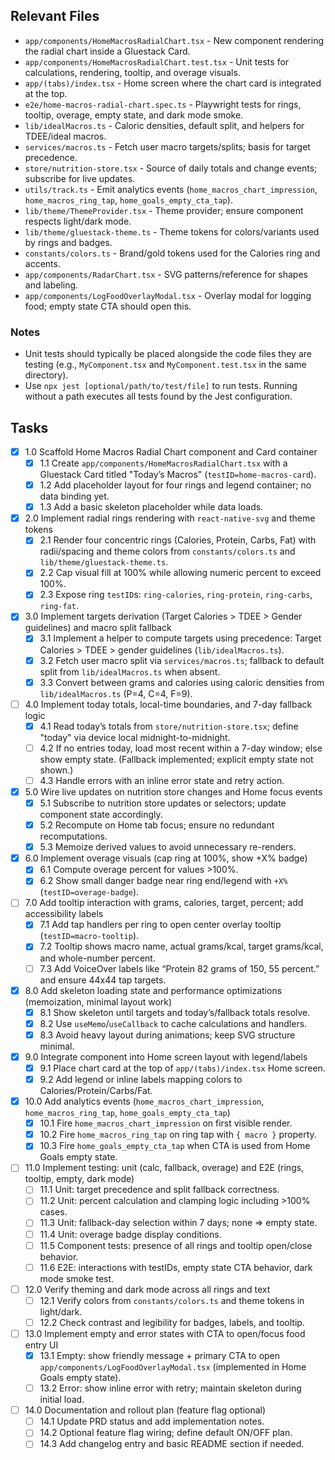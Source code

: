 ## Relevant Files

- `app/components/HomeMacrosRadialChart.tsx` - New component rendering the radial chart inside a Gluestack Card.
- `app/components/HomeMacrosRadialChart.test.tsx` - Unit tests for calculations, rendering, tooltip, and overage visuals.
- `app/(tabs)/index.tsx` - Home screen where the chart card is integrated at the top.
- `e2e/home-macros-radial-chart.spec.ts` - Playwright tests for rings, tooltip, overage, empty state, and dark mode smoke.
- `lib/idealMacros.ts` - Caloric densities, default split, and helpers for TDEE/ideal macros.
- `services/macros.ts` - Fetch user macro targets/splits; basis for target precedence.
- `store/nutrition-store.tsx` - Source of daily totals and change events; subscribe for live updates.
- `utils/track.ts` - Emit analytics events (`home_macros_chart_impression`, `home_macros_ring_tap`, `home_goals_empty_cta_tap`).
- `lib/theme/ThemeProvider.tsx` - Theme provider; ensure component respects light/dark mode.
- `lib/theme/gluestack-theme.ts` - Theme tokens for colors/variants used by rings and badges.
- `constants/colors.ts` - Brand/gold tokens used for the Calories ring and accents.
 - `app/components/RadarChart.tsx` - SVG patterns/reference for shapes and labeling.
 - `app/components/LogFoodOverlayModal.tsx` - Overlay modal for logging food; empty state CTA should open this.

### Notes

- Unit tests should typically be placed alongside the code files they are testing (e.g., `MyComponent.tsx` and `MyComponent.test.tsx` in the same directory).
- Use `npx jest [optional/path/to/test/file]` to run tests. Running without a path executes all tests found by the Jest configuration.

## Tasks

- [x] 1.0 Scaffold Home Macros Radial Chart component and Card container
  - [x] 1.1 Create `app/components/HomeMacrosRadialChart.tsx` with a Gluestack Card titled "Today’s Macros" (`testID=home-macros-card`).
  - [x] 1.2 Add placeholder layout for four rings and legend container; no data binding yet.
  - [x] 1.3 Add a basic skeleton placeholder while data loads.

- [x] 2.0 Implement radial rings rendering with `react-native-svg` and theme tokens
  - [x] 2.1 Render four concentric rings (Calories, Protein, Carbs, Fat) with radii/spacing and theme colors from `constants/colors.ts` and `lib/theme/gluestack-theme.ts`.
  - [x] 2.2 Cap visual fill at 100% while allowing numeric percent to exceed 100%.
  - [x] 2.3 Expose ring `testID`s: `ring-calories`, `ring-protein`, `ring-carbs`, `ring-fat`.

- [x] 3.0 Implement targets derivation (Target Calories > TDEE > Gender guidelines) and macro split fallback
  - [x] 3.1 Implement a helper to compute targets using precedence: Target Calories > TDEE > gender guidelines (`lib/idealMacros.ts`).
  - [x] 3.2 Fetch user macro split via `services/macros.ts`; fallback to default split from `lib/idealMacros.ts` when absent.
  - [x] 3.3 Convert between grams and calories using caloric densities from `lib/idealMacros.ts` (P=4, C=4, F=9).

- [ ] 4.0 Implement today totals, local-time boundaries, and 7-day fallback logic
  - [x] 4.1 Read today’s totals from `store/nutrition-store.tsx`; define "today" via device local midnight-to-midnight.
  - [ ] 4.2 If no entries today, load most recent within a 7-day window; else show empty state. (Fallback implemented; explicit empty state not shown.)
  - [ ] 4.3 Handle errors with an inline error state and retry action.

- [x] 5.0 Wire live updates on nutrition store changes and Home focus events
  - [x] 5.1 Subscribe to nutrition store updates or selectors; update component state accordingly.
  - [x] 5.2 Recompute on Home tab focus; ensure no redundant recomputations.
  - [x] 5.3 Memoize derived values to avoid unnecessary re-renders.

- [x] 6.0 Implement overage visuals (cap ring at 100%, show +X% badge)
  - [x] 6.1 Compute overage percent for values >100%.
  - [x] 6.2 Show small danger badge near ring end/legend with `+X%` (`testID=overage-badge`).

- [ ] 7.0 Add tooltip interaction with grams, calories, target, percent; add accessibility labels
  - [x] 7.1 Add tap handlers per ring to open center overlay tooltip (`testID=macro-tooltip`).
  - [x] 7.2 Tooltip shows macro name, actual grams/kcal, target grams/kcal, and whole-number percent.
  - [ ] 7.3 Add VoiceOver labels like “Protein 82 grams of 150, 55 percent.” and ensure 44x44 tap targets.

- [x] 8.0 Add skeleton loading state and performance optimizations (memoization, minimal layout work)
  - [x] 8.1 Show skeleton until targets and today’s/fallback totals resolve.
  - [x] 8.2 Use `useMemo`/`useCallback` to cache calculations and handlers.
  - [x] 8.3 Avoid heavy layout during animations; keep SVG structure minimal.

- [x] 9.0 Integrate component into Home screen layout with legend/labels
  - [x] 9.1 Place chart card at the top of `app/(tabs)/index.tsx` Home screen.
  - [x] 9.2 Add legend or inline labels mapping colors to Calories/Protein/Carbs/Fat.

- [x] 10.0 Add analytics events (`home_macros_chart_impression`, `home_macros_ring_tap`, `home_goals_empty_cta_tap`)
  - [x] 10.1 Fire `home_macros_chart_impression` on first visible render.
  - [x] 10.2 Fire `home_macros_ring_tap` on ring tap with `{ macro }` property.
  - [x] 10.3 Fire `home_goals_empty_cta_tap` when CTA is used from Home Goals empty state.

- [ ] 11.0 Implement testing: unit (calc, fallback, overage) and E2E (rings, tooltip, empty, dark mode)
  - [ ] 11.1 Unit: target precedence and split fallback correctness.
  - [ ] 11.2 Unit: percent calculation and clamping logic including >100% cases.
  - [ ] 11.3 Unit: fallback-day selection within 7 days; none => empty state.
  - [ ] 11.4 Unit: overage badge display conditions.
  - [ ] 11.5 Component tests: presence of all rings and tooltip open/close behavior.
  - [ ] 11.6 E2E: interactions with testIDs, empty state CTA behavior, dark mode smoke test.

- [ ] 12.0 Verify theming and dark mode across all rings and text
  - [ ] 12.1 Verify colors from `constants/colors.ts` and theme tokens in light/dark.
  - [ ] 12.2 Check contrast and legibility for badges, labels, and tooltip.

- [ ] 13.0 Implement empty and error states with CTA to open/focus food entry UI
  - [x] 13.1 Empty: show friendly message + primary CTA to open `app/components/LogFoodOverlayModal.tsx` (implemented in Home Goals empty state).
  - [ ] 13.2 Error: show inline error with retry; maintain skeleton during initial load.

- [ ] 14.0 Documentation and rollout plan (feature flag optional)
  - [ ] 14.1 Update PRD status and add implementation notes.
  - [ ] 14.2 Optional feature flag wiring; define default ON/OFF plan.
  - [ ] 14.3 Add changelog entry and basic README section if needed.

